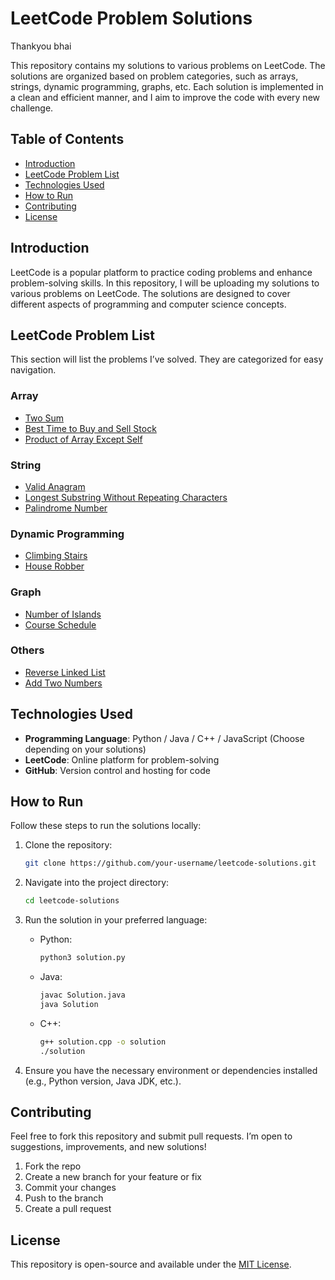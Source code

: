 # LeetCode Problem Solutions
Thankyou bhai

This repository contains my solutions to various problems on LeetCode. The solutions are organized based on problem categories, such as arrays, strings, dynamic programming, graphs, etc. Each solution is implemented in a clean and efficient manner, and I aim to improve the code with every new challenge.

## Table of Contents

- [Introduction](#introduction)
- [LeetCode Problem List](#leetcode-problem-list)
- [Technologies Used](#technologies-used)
- [How to Run](#how-to-run)
- [Contributing](#contributing)
- [License](#license)

## Introduction

LeetCode is a popular platform to practice coding problems and enhance problem-solving skills. In this repository, I will be uploading my solutions to various problems on LeetCode. The solutions are designed to cover different aspects of programming and computer science concepts.

## LeetCode Problem List

This section will list the problems I’ve solved. They are categorized for easy navigation.

### Array
- [Two Sum](https://leetcode.com/problems/two-sum/)
- [Best Time to Buy and Sell Stock](https://leetcode.com/problems/best-time-to-buy-and-sell-stock/)
- [Product of Array Except Self](https://leetcode.com/problems/product-of-array-except-self/)

### String
- [Valid Anagram](https://leetcode.com/problems/valid-anagram/)
- [Longest Substring Without Repeating Characters](https://leetcode.com/problems/longest-substring-without-repeating-characters/)
- [Palindrome Number](https://leetcode.com/problems/palindrome-number/)

### Dynamic Programming
- [Climbing Stairs](https://leetcode.com/problems/climbing-stairs/)
- [House Robber](https://leetcode.com/problems/house-robber/)

### Graph
- [Number of Islands](https://leetcode.com/problems/number-of-islands/)
- [Course Schedule](https://leetcode.com/problems/course-schedule/)

### Others
- [Reverse Linked List](https://leetcode.com/problems/reverse-linked-list/)
- [Add Two Numbers](https://leetcode.com/problems/add-two-numbers/)

## Technologies Used

- **Programming Language**: Python / Java / C++ / JavaScript (Choose depending on your solutions)
- **LeetCode**: Online platform for problem-solving
- **GitHub**: Version control and hosting for code

## How to Run

Follow these steps to run the solutions locally:

1. Clone the repository:
    ```bash
    git clone https://github.com/your-username/leetcode-solutions.git
    ```

2. Navigate into the project directory:
    ```bash
    cd leetcode-solutions
    ```

3. Run the solution in your preferred language:
    - Python:
        ```bash
        python3 solution.py
        ```
    - Java:
        ```bash
        javac Solution.java
        java Solution
        ```
    - C++:
        ```bash
        g++ solution.cpp -o solution
        ./solution
        ```

4. Ensure you have the necessary environment or dependencies installed (e.g., Python version, Java JDK, etc.).

## Contributing

Feel free to fork this repository and submit pull requests. I’m open to suggestions, improvements, and new solutions!

1. Fork the repo
2. Create a new branch for your feature or fix
3. Commit your changes
4. Push to the branch
5. Create a pull request

## License

This repository is open-source and available under the [MIT License](LICENSE).
